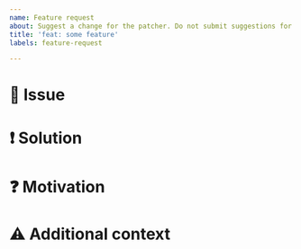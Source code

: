 ```yaml
---
name: Feature request
about: Suggest a change for the patcher. Do not submit suggestions for patches here.
title: 'feat: some feature'
labels: feature-request

---
```


# 🐞 Issue

<!-- Explain here, what the current problem is and why it lead you to request a feature change -->

# ❗ Solution

<!-- Explain how your current issue can be solved -->

# ❓ Motivation

<!-- Explain why your feature should be considered -->

# ⚠ Additional context

<!-- Add any other context or screenshots about the feature request here -->